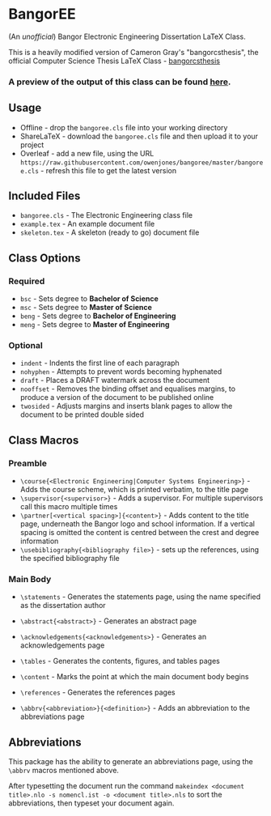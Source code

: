 # BangorEE
(An *unofficial*) Bangor Electronic Engineering Dissertation LaTeX Class.

This is a heavily modified version of Cameron Gray's "bangorcsthesis", the official Computer Science Thesis LaTeX Class - [bangorcsthesis](https://www.ctan.org/pkg/bangorcsthesis?lang=en)

### A preview of the output of this class can be found [**here**](https://www.overleaf.com/read/tbbqhnhhyvzw).

## Usage
* Offline - drop the ``bangoree.cls`` file into your working directory
* ShareLaTeX - download the ``bangoree.cls`` file and then upload it to your project
* Overleaf - add a new file, using the URL ``https://raw.githubusercontent.com/owenjones/bangoree/master/bangoree.cls`` - refresh this file to get the latest version

## Included Files
* ``bangoree.cls`` - The Electronic Engineering class file
* ``example.tex`` - An example document file
* ``skeleton.tex`` - A skeleton (ready to go) document file

## Class Options
### Required
* ``bsc`` - Sets degree to **Bachelor of Science**
* ``msc`` - Sets degree to **Master of Science**
* ``beng`` - Sets degree to **Bachelor of Engineering**
* ``meng`` - Sets degree to **Master of Engineering**

### Optional
* ``indent`` - Indents the first line of each paragraph
* ``nohyphen`` - Attempts to prevent words becoming hyphenated
* ``draft`` - Places a DRAFT watermark across the document
* ``nooffset`` - Removes the binding offset and equalises margins, to produce a version of the document to be published online
* ``twosided`` - Adjusts margins and inserts blank pages to allow the document to be printed double sided

## Class Macros
### Preamble
* ``\course{<Electronic Engineering|Computer Systems Engineering>}`` - Adds the course scheme, which is printed verbatim, to the title page
* ``\supervisor{<supervisor>}`` - Adds a supervisor. For multiple supervisors call this macro multiple times
* ``\partner[<vertical spacing>]{<content>}`` - Adds content to the title page, underneath the Bangor logo and school information. If a vertical spacing is omitted the content is centred between the crest and degree information
* ``\usebibliography{<bibliography file>}`` - sets up the references, using the specified bibliography file

### Main Body

* ``\statements`` - Generates the statements page, using the name specified as the dissertation author
* ``\abstract{<abstract>}`` - Generates an abstract page
* ``\acknowledgements{<acknowledgements>}`` - Generates an acknowledgements page
* ``\tables`` - Generates the contents, figures, and tables pages
* ``\content`` - Marks the point at which the main document body begins
* ``\references`` - Generates the references pages

* ``\abbrv{<abbreviation>}{<definition>}`` - Adds an abbreviation to the abbreviations page

## Abbreviations
This package has the ability to generate an abbreviations page, using the ``\abbrv`` macros mentioned above.

After typesetting the document run the command ``makeindex <document title>.nlo -s nomencl.ist -o <document title>.nls`` to sort the abbreviations, then typeset your document again.

